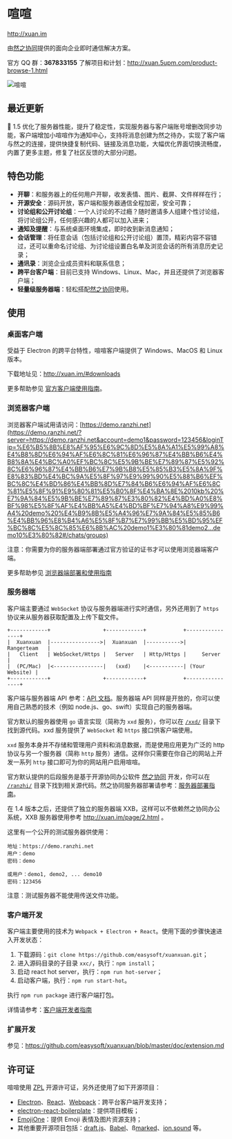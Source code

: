# 喧喧

http://xuan.im

由[然之协同](http://ranzhico.com)提供的面向企业即时通信解决方案。

官方 QQ 群：**367833155**
了解项目和计划：http://xuan.5upm.com/product-browse-1.html

![喧喧](https://raw.githubusercontent.com/easysoft/xuanxuan/master/doc/img/preview.png)

## 最近更新

🎉 1.5 优化了服务器性能，提升了稳定性，实现服务器与客户端账号增删改同步功能，客户端增加小喧喧作为通知中心，支持将消息创建为然之待办，实现了客户端与然之的连接，提供快捷复制代码、链接及消息功能，大幅优化界面切换流畅度，内置了更多主题，修复了社区反馈的大部分问题。

## 特色功能

* **开聊**：和服务器上的任何用户开聊，收发表情、图片、截屏、文件样样在行；
* **开源安全**：源码开放，客户端和服务器通信全程加密，安全可靠；
* **讨论组和公开讨论组**：一个人讨论的不过瘾？随时邀请多人组建个性讨论组，将讨论组公开，任何感兴趣的人都可以加入进来；
* **通知及提醒**：与系统桌面环境集成，即时收到新消息通知；
* **会话管理**：将任意会话（包括讨论组和公开讨论组）置顶，精彩内容不容错过，还可以重命名讨论组、为讨论组设置白名单及浏览会话的所有消息历史记录；
* **通讯录**：浏览企业成员资料和联系信息；
* **跨平台客户端**：目前已支持 Windows、Linux、Mac，并且还提供了浏览器客户端；
* **轻量级服务器端**：轻松搭配[然之协同](http://ranzhico.com)使用。

## 使用

### 桌面客户端

受益于 Electron 的跨平台特性，喧喧客户端提供了 Windows、MacOS 和 Linux 版本。

下载地址见：http://xuan.im/#downloads

更多帮助参见 [官方客户端使用指南](http://xuan.im/page/1.html)。

### 浏览器客户端

浏览器客户端试用请访问：[https://demo.ranzhi.net](https://demo.ranzhi.net/?server=https://demo.ranzhi.net&account=demo1&password=123456&loginTip=%E6%B5%8B%E8%AF%95%E6%9C%8D%E5%8A%A1%E5%99%A8%E4%B8%8D%E6%94%AF%E6%8C%81%E6%96%87%E4%BB%B6%E4%B8%8A%E4%BC%A0%EF%BC%8C%E5%9B%BE%E7%89%87%E5%92%8C%E6%96%87%E4%BB%B6%E7%9B%B8%E5%85%B3%E5%8A%9F%E8%83%BD%E4%BC%9A%E5%8F%97%E9%99%90%E5%88%B6%EF%BC%8C%E4%BD%86%E4%BB%8D%E7%84%B6%E6%94%AF%E6%8C%81%E5%8F%91%E9%80%81%E5%B0%8F%E4%BA%8E%2010kb%20%E7%9A%84%E5%9B%BE%E7%89%87%E3%80%82%E4%BD%A0%E8%BF%98%E5%8F%AF%E4%BB%A5%E4%BD%BF%E7%94%A8%E9%99%A4%20demo%20%E4%B9%8B%E5%A4%96%E7%9A%84%E5%85%B6%E4%BB%96%E8%B4%A6%E5%8F%B7%E7%99%BB%E5%BD%95%EF%BC%8C%E5%8C%85%E6%8B%AC%20demo1%E3%80%81demo2...demo10%E3%80%82#/chats/groups)

注意：你需要为你的服务器端部署通过官方验证的证书才可以使用浏览器端客户端。

更多帮助参见 [浏览器端部署和使用指南](https://github.com/easysoft/xuanxuan/blob/master/doc/browser-usage.md)

### 服务器端

客户端主要通过 `WebSocket` 协议与服务器端进行实时通信，另外还用到了 `https` 协议来从服务器获取配置及上传下载文件。

```
+------------+                 +------------+            +----------------+
|  Xuanxuan  |---------------->|  Xuanxuan  |----------->|   Rangerteam   |
|   Client   | WebSocket/Https |   Server   | Http/Https |     Server     |
|  (PC/Mac)  |<----------------|   (xxd)    |<-----------| (Your Website) |
+------------+                 +------------+            +----------------+
```

客户端与服务器端 API 参考：[API 文档](http://xuan.im/page/3.html)。服务器端 API 同样是开放的，你可以使用自己熟悉的技术（例如 node.js、go、swift）实现自己的服务器端。

官方默认的服务器使用 `go` 语言实现（简称为 `xxd` 服务），你可以在 [`/xxd/`](https://github.com/easysoft/xuanxuan/tree/master/xxd) 目录下找到源代码。xxd 服务提供了 `WebSocket` 和 `https` 接口供客户端使用。

`xxd` 服务本身并不存储和管理用户资料和消息数据，而是使用应用更为广泛的 http 协议与另一个服务器（简称 `http` 服务）通信。这样你只需要在你自己的网站上开发一系列 `http` 接口即可为你的网站用户启用喧喧。

官方默认提供的后段服务是基于开源协同办公软件 [然之协同](https://github.com/easysoft/rangerteam) 开发，你可以在 [`/ranzhi/`](https://github.com/easysoft/xuanxuan/tree/master/ranzhi) 目录下找到相关源代码。然之协同服务器部署请参考：[服务器部署指南](http://xuan.im/page/2.html)。

在 1.4 版本之后，还提供了独立的服务器端 XXB，这样可以不依赖然之协同办公系统，XXB 服务器使用参考 http://xuan.im/page/2.html 。

这里有一个公开的测试服务器供使用：

```
地址：https://demo.ranzhi.net
用户：demo
密码：demo

或用户：demo1, demo2, ... demo10
密码：123456
```

注意：测试服务器不能使用传送文件功能。

### 客户端开发

客户端主要使用的技术为 `Webpack + Electron + React`。使用下面的步骤快速进入开发状态：

1. 下载源码：`git clone https://github.com/easysoft/xuanxuan.git`；
2. 进入源码目录的子目录 `xxc/`，执行：`npm install`；
3. 启动 react hot server，执行：`npm run hot-server`；
4. 启动客户端，执行：`npm run start-hot`。

执行 `npm run package` 进行客户端打包。

详情请参考：[客户端开发者指南](https://github.com/easysoft/xuanxuan/blob/master/doc/client-developer.md)

### 扩展开发

参见：https://github.com/easysoft/xuanxuan/blob/master/doc/extension.md

## 许可证

喧喧使用 [ZPL](https://github.com/easysoft/xuanxuan/blob/master/LICENSE) 开源许可证，另外还使用了如下开源项目：

* [Electron](http://electron.atom.io/)、[React](https://facebook.github.io/react/)、[Webpack](https://webpack.github.io)：跨平台客户端开发支持；
* [electron-react-boilerplate](https://github.com/chentsulin/electron-react-boilerplate)：提供项目模板；
* [EmojiOne](http://emojione.com/)：提供 Emoji 表情及图片资源支持；
* 其他重要开源项目包括：[draft.js](https://facebook.github.io/draft-js/)、[Babel](https://babeljs.io/)、ß[marked](https://github.com/chjj/marked)、[ion.sound](https://github.com/IonDen/ion.sound) 等。


